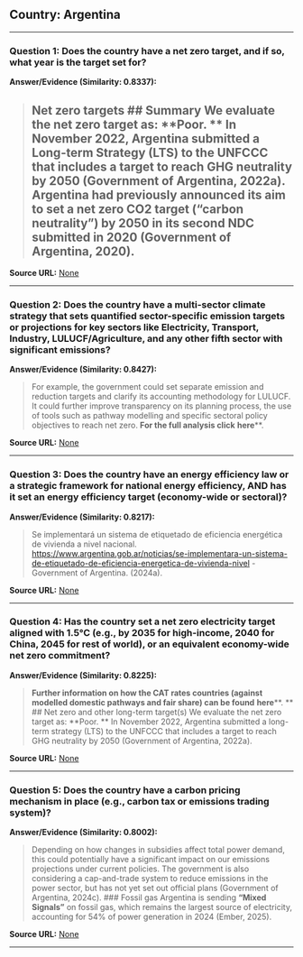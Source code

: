 ## Country: Argentina

---
### Question 1: Does the country have a net zero target, and if so, what year is the target set for?

**Answer/Evidence (Similarity: 0.8337):**
> ## Net zero targets  ## Summary  We evaluate the net zero target as: **Poor. **  In November 2022, Argentina submitted a Long-term Strategy (LTS) to the UNFCCC that includes a target to reach GHG neutrality by 2050 (Government of Argentina, 2022a). Argentina had previously announced its aim to set a net zero CO2 target (“carbon neutrality”) by 2050 in its second NDC submitted in 2020 (Government of Argentina, 2020).

**Source URL:** [None](None)

---
### Question 2: Does the country have a multi-sector climate strategy that sets quantified sector-specific emission targets or projections for key sectors like Electricity, Transport, Industry, LULUCF/Agriculture, and any other fifth sector with significant emissions?

**Answer/Evidence (Similarity: 0.8427):**
> For example, the government could set separate emission and reduction targets and clarify its accounting methodology for LULUCF. It could further improve transparency on its planning process, the use of tools such as pathway modelling and specific sectoral policy objectives to reach net zero. **For the full analysis click** **here****.

**Source URL:** [None](None)

---
### Question 3: Does the country have an energy efficiency law or a strategic framework for national energy efficiency, AND has it set an energy efficiency target (economy-wide or sectoral)?

**Answer/Evidence (Similarity: 0.8217):**
> Se implementará un sistema de etiquetado de eficiencia energética de vivienda a nivel nacional. https://www.argentina.gob.ar/noticias/se-implementara-un-sistema-de-etiquetado-de-eficiencia-energetica-de-vivienda-nivel - Government of Argentina. (2024a).

**Source URL:** [None](None)

---
### Question 4: Has the country set a net zero electricity target aligned with 1.5°C (e.g., by 2035 for high-income, 2040 for China, 2045 for rest of world), or an equivalent economy-wide net zero commitment?

**Answer/Evidence (Similarity: 0.8225):**
> **Further information on how the CAT rates countries (against modelled domestic pathways and fair share) can be found** **here****. **   ## Net zero and other long-term target(s)  We evaluate the net zero target as: **Poor. **  In November 2022, Argentina submitted a long-term strategy (LTS) to the UNFCCC that includes a target to reach GHG neutrality by 2050 (Government of Argentina, 2022a).

**Source URL:** [None](None)

---
### Question 5: Does the country have a carbon pricing mechanism in place (e.g., carbon tax or emissions trading system)?

**Answer/Evidence (Similarity: 0.8002):**
> Depending on how changes in subsidies affect total power demand, this could potentially have a significant impact on our emissions projections under current policies. The government is also considering a cap-and-trade system to reduce emissions in the power sector, but has not yet set out official plans (Government of Argentina, 2024c). ### Fossil gas  Argentina is sending **“Mixed Signals”** on fossil gas, which remains the largest source of electricity, accounting for 54% of power generation in 2024 (Ember, 2025).

**Source URL:** [None](None)

---
